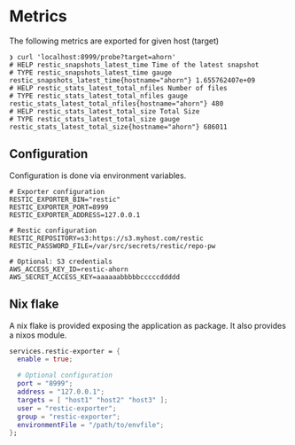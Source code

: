 # Metrics

The following metrics are exported for given host (target)

```
❯ curl 'localhost:8999/probe?target=ahorn'
# HELP restic_snapshots_latest_time Time of the latest snapshot
# TYPE restic_snapshots_latest_time gauge
restic_snapshots_latest_time{hostname="ahorn"} 1.655762407e+09
# HELP restic_stats_latest_total_nfiles Number of files
# TYPE restic_stats_latest_total_nfiles gauge
restic_stats_latest_total_nfiles{hostname="ahorn"} 480
# HELP restic_stats_latest_total_size Total Size
# TYPE restic_stats_latest_total_size gauge
restic_stats_latest_total_size{hostname="ahorn"} 686011
```

## Configuration

Configuration is done via environment variables.

```
# Exporter configuration
RESTIC_EXPORTER_BIN="restic"
RESTIC_EXPORTER_PORT=8999
RESTIC_EXPORTER_ADDRESS=127.0.0.1

# Restic configuration
RESTIC_REPOSITORY=s3:https://s3.myhost.com/restic
RESTIC_PASSWORD_FILE=/var/src/secrets/restic/repo-pw

# Optional: S3 credentials
AWS_ACCESS_KEY_ID=restic-ahorn
AWS_SECRET_ACCESS_KEY=aaaaaabbbbbcccccddddd
```

## Nix flake

A nix flake is provided exposing the application as package. It also provides a
nixos module.

```nix
services.restic-exporter = {
  enable = true;

  # Optional configuration
  port = "8999";
  address = "127.0.0.1";
  targets = [ "host1" "host2" "host3" ];
  user = "restic-exporter";
  group = "restic-exporter";
  environmentFile = "/path/to/envfile";
};
```
